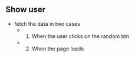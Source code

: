 ## Show user

- fetch the data in two cases
  - 1. When the user clicks on the random btn
  - 2. When the page loads
